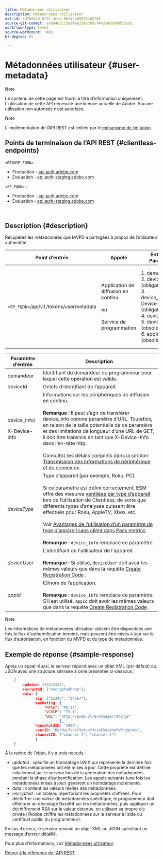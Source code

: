 ```yaml
---
title: Métadonnées utilisateur
description: Métadonnées utilisateur
exl-id: 3d7b6429-972f-4ccb-80fd-a99870a02f65
source-git-commit: ea064031c3a1fee3298d85cf442c40bd4bb56281
workflow-type: tm+mt
source-wordcount: '495'
ht-degree: 0%

---
```


# Métadonnées utilisateur {#user-metadata}

>[!NOTE]
>
>Le contenu de cette page est fourni à titre d’information uniquement. L’utilisation de cette API nécessite une licence actuelle de Adobe. Aucune utilisation non autorisée n’est autorisée.

>[!NOTE]
>
> L’implémentation de l’API REST est limitée par le [mécanisme de limitation](/help/authentication/throttling-mechanism.md)

## Points de terminaison de l’API REST {#clientless-endpoints}

`<REGGIE_FQDN>` :

* Production - [api.auth.adobe.com](http://api.auth.adobe.com/)
* Évaluation - [api.auth-staging.adobe.com](http://api.auth-staging.adobe.com/)

`<SP_FQDN>` :

* Production - [api.auth.adobe.com](http://api.auth.adobe.com/)
* Évaluation - [api.auth-staging.adobe.com](http://api.auth-staging.adobe.com/)

</br>

## Description {#description}

Récupérez les métadonnées que MVPD a partagées à propos de l’utilisateur authentifié.


| Point d’entrée | Appelé </br> | Entrée   </br> Params | Méthode HTTP </br> | Réponse | Réponse HTTP </br> |
| --- | --- | --- | --- | --- | --- |
| `<SP_FQDN>`/api/v1/tokens/usermetadata | Application de diffusion en continu</br></br>ou</br></br>Service de programmation | 1. demandeur</br>2.  deviceId (obligatoire)</br>3.  device_info/X-Device-Info (obligatoire)</br>4.  deviceType</br>5.  deviceUser (obsolète)</br>6.  appId (obsolète) | GET | XML ou JSON contenant des métadonnées utilisateur ou des détails d’erreur en cas d’échec. | 200 - Succès<p>404 - Aucune métadonnée trouvée<p>412 - Jeton AuthN non valide (par exemple, jeton expiré) |


| Paramètre d’entrée | Description |
| --- | --- |
| demandeur | Identifiant du demandeur du programmeur pour lequel cette opération est valide. |
| deviceId | Octets d’identifiant de l’appareil. |
| device_info/<p>X-Device-Info | Informations sur les périphériques de diffusion en continu.</br></br> **Remarque :** Il peut s’agir de transférer device_info comme paramètre d’URL. Toutefois, en raison de la taille potentielle de ce paramètre et des limitations de longueur d’une URL de GET, il doit être transmis en tant que X-Device-Info dans l’en-tête http. </br></br> Consultez les détails complets dans la section [Transmission des informations de périphérique et de connexion](/help/authentication/passing-client-information-device-connection-and-application.md). |
| _deviceType_ | Type d’appareil (par exemple, Roku, PC).</br></br> Si ce paramètre est défini correctement, ESM offre des mesures [ ventilées par type d’appareil ](/help/authentication/entitlement-service-monitoring-overview.md#progr-filter-metrics) lors de l’utilisation de Clientless, de sorte que différents types d’analyses puissent être effectués pour Roku, AppleTV, Xbox, etc.</br></br> Voir [Avantages de l’utilisation d’un paramètre de type d’appareil sans client dans Pass metrics](/help/authentication/benefits-of-using-the-clientless-devicetype-parameter-in-pass-metrics.md) </br></br> **Remarque :** `device_info` remplace ce paramètre. |
| _deviceUser_ | L&#39;identifiant de l&#39;utilisateur de l&#39;appareil.</br></br> **Remarque :** Si utilisé, `deviceUser` doit avoir les mêmes valeurs que dans la requête [Create Registration Code](/help/authentication/registration-code-request.md) . |
| _appId_ | ID/nom de l’application. </br></br> **Remarque :** `device_info` remplace ce paramètre. S’il est utilisé, `appId` doit avoir les mêmes valeurs que dans la requête [Create Registration Code](/help/authentication/registration-code-request.md) . |

>[!NOTE]
> 
>Les informations de métadonnées utilisateur doivent être disponibles une fois le flux d’authentification terminé, mais peuvent être mises à jour sur le flux d’autorisation, en fonction du MVPD et du type de métadonnées.




## Exemple de réponse {#sample-response}

Après un appel réussi, le serveur répond avec un objet XML (par défaut) ou JSON avec une structure similaire à celle présentée ci-dessous :


```JSON
    {
        updated: 1334243471,
        encrypted: ["encryptedProp"],
        data: {
              zip: ["12345", "34567"],
              maxRating: { 
                  "MPAA": "PG-13",
                  "VCHIP": "TV-Y", 
                  "URL": "http://exam.pl/e/manage/ratings"
                         },
              householdID: "3456",
              userID: "BgSdasfsdk23/dsaf3+saASesadgfsShggssd=",
              channelID: ["channel-1", "channel-2"]
              }
    }
```

À la racine de l’objet, il y a trois noeuds :

* *updated* : spécifie un horodatage UNIX qui représente la dernière fois que les métadonnées ont été mises à jour. Cette propriété est définie initialement par le serveur lors de la génération des métadonnées pendant la phase d’authentification. Les appels suivants (une fois les métadonnées mises à jour) génèrent un horodatage incrémenté.
* *data* : contient les valeurs réelles des métadonnées.
* *encrypted* : un tableau répertoriant les propriétés chiffrées. Pour déchiffrer une valeur de métadonnées spécifique, le programmeur doit effectuer un décodage Base64 sur les métadonnées, puis appliquer un déchiffrement RSA sur la valeur obtenue, en utilisant sa propre clé privée (l’Adobe chiffre les métadonnées sur le serveur à l’aide du certificat public du programmeur).

En cas d’erreur, le serveur renvoie un objet XML ou JSON spécifiant un message d’erreur détaillé.

Pour plus d’informations, voir [Métadonnées utilisateur](/help/authentication/user-metadata-feature.md).

[Retour à la référence de l’API REST](/help/authentication/rest-api-reference.md)
